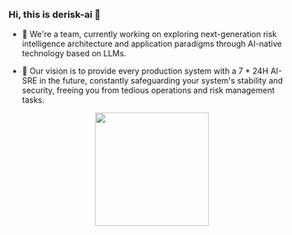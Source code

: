 ### Hi, this is derisk-ai 👋

- 🔭 We're a team, currently working on exploring next-generation risk intelligence architecture and application paradigms through AI-native technology based on LLMs.

- 🚀 Our vision is to provide every production system with a 7 * 24H AI-SRE in the future, constantly safeguarding your system's stability and security, freeing you from tedious operations and risk management tasks.

<p align="center" >
    <img src="https://github.com/user-attachments/assets/69096688-d6f1-41b4-8fe3-c31551787ee7" height=200/> 
</p>
